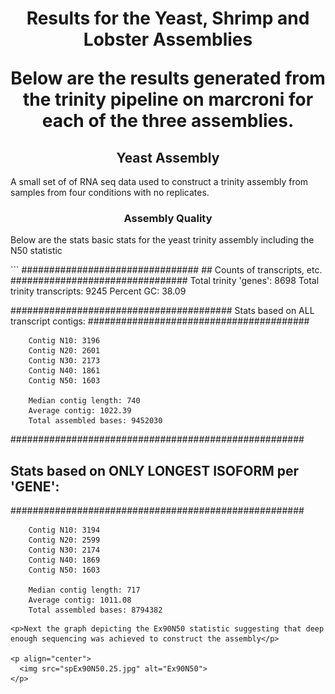 <h1 align="center">Results for the Yeast, Shrimp and Lobster Assemblies</h>

<p>Below are the results generated from the trinity pipeline on marcroni for each of the three assemblies.</p>

<h2 align="center">Yeast Assembly</h2>

<p>A small set of of RNA seq data used to construct a trinity assembly from samples from four conditions with no replicates.</p>

<h3 align="center">Assembly Quality</h3>
<p>Below are the stats basic stats for the yeast trinity assembly including the N50 statistic</p>
```
################################
## Counts of transcripts, etc.
################################
Total trinity 'genes':  8698
Total trinity transcripts:	9245
Percent GC: 38.09

########################################
Stats based on ALL transcript contigs:
########################################

        Contig N10: 3196
        Contig N20: 2601
        Contig N30: 2173
        Contig N40: 1861
        Contig N50: 1603

        Median contig length: 740
        Average contig: 1022.39
        Total assembled bases: 9452030


#####################################################
## Stats based on ONLY LONGEST ISOFORM per 'GENE':
#####################################################

        Contig N10: 3194
        Contig N20: 2599
        Contig N30: 2174
        Contig N40: 1869
        Contig N50: 1603

        Median contig length: 717
        Average contig: 1011.08
        Total assembled bases: 8794382
```
<p>Next the graph depicting the Ex90N50 statistic suggesting that deep enough sequencing was achieved to construct the assembly</p>

<p align="center">
  <img src="spEx90N50.25.jpg" alt="Ex90N50"> 
</p>











